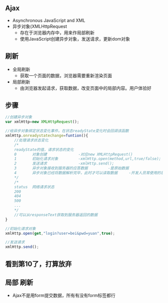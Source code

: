 ## Ajax

- Asynchronous JavaScript and XML
- 异步对象(XMLHttpRequest
  - 存在于浏览器内存中，用来作局部刷新
  - 使用JavaScript创建异步对象，发送请求，更新dom对象

## 刷新

- 全局刷新
  - 获取一个页面的数据，浏览器需要重新渲染页面
- 局部刷新
  - 由浏览器发起请求，获取数据，改变页面中的局部内容。用户体验好

## 步骤

```javascript
//创建异步对象
var xmlHttp=new XMLHttpRequest();

//给异步对象绑定状态变化事件。在状态readyState变化时会回调该函数
xmlHttp.onreadystatechange=funtion(){
    //处理请求状态变化
    /*
    readyState的值，请求状态的变化
    0		对象创建			  -对应new XMLHttpRequest()
    1		初始化请求对象			-xmlHttp.open(method,url,true/false);
    2		发送请求			  -xmlHttp.send();
    3		异步对象接收到服务器的应答数据			-是原始数据
    4		异步对象已经将数据解析完毕，此时才可以读取数据		-开发人员常使用的状态
    */
    /*
    status	网络请求状态
    200
    404
    500	
    ...
    */
    //可以从responseText获取到服务器返回的数据
}

//初始化请求对象
xmlHttp.open(get,"login?user=bei&pwd=yuan",true);

//发送请求
xmlHttp.send();
```



## 看到第10了，打算放弃

## 局部 刷新

- Ajax不是用form提交数据，所有有没有form标签都行